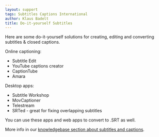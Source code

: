 ```yaml
---
layout: support
tags: Subtitles Captions International
author: Klaus Badelt
title: Do-it-yourself Subtitles
---
```

Here are some do-it-yourself solutions for creating, editing and converting subtitles & closed captions. 

Online captioning:

* Subtitle Edit
* YouTube captions creator
* CaptionTube
* Amara

Desktop apps:

* Subtitle Workshop
* MovCaptioner
* Telestream
* SRTed - great for fixing overlapping subtitles

You can use these apps and web apps to convert to .SRT as well.

More info in our [knowledgebase section about subtitles and captions](/support/subtitles).
